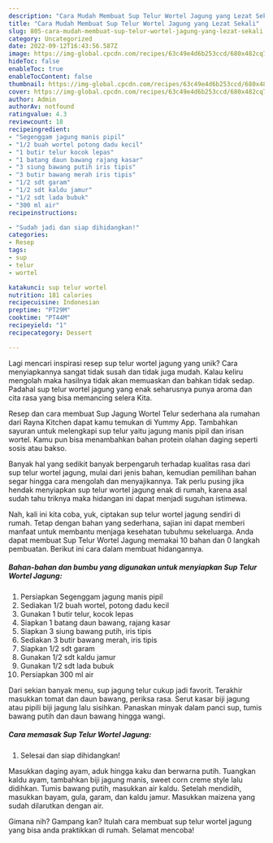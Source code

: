```yaml
---
description: "Cara Mudah Membuat Sup Telur Wortel Jagung yang Lezat Sekali"
title: "Cara Mudah Membuat Sup Telur Wortel Jagung yang Lezat Sekali"
slug: 805-cara-mudah-membuat-sup-telur-wortel-jagung-yang-lezat-sekali
category: Uncategorized
date: 2022-09-12T16:43:56.587Z
image: https://img-global.cpcdn.com/recipes/63c49e4d6b253ccd/680x482cq70/sup-telur-wortel-jagung-foto-resep-utama.jpg
hideToc: false
enableToc: true
enableTocContent: false
thumbnail: https://img-global.cpcdn.com/recipes/63c49e4d6b253ccd/680x482cq70/sup-telur-wortel-jagung-foto-resep-utama.jpg
cover: https://img-global.cpcdn.com/recipes/63c49e4d6b253ccd/680x482cq70/sup-telur-wortel-jagung-foto-resep-utama.jpg
author: Admin
authorAv: notfound
ratingvalue: 4.3
reviewcount: 18
recipeingredient:
- "Segenggam jagung manis pipil"
- "1/2 buah wortel potong dadu kecil"
- "1 butir telur kocok lepas"
- "1 batang daun bawang rajang kasar"
- "3 siung bawang putih iris tipis"
- "3 butir bawang merah iris tipis"
- "1/2 sdt garam"
- "1/2 sdt kaldu jamur"
- "1/2 sdt lada bubuk"
- "300 ml air"
recipeinstructions:

- "Sudah jadi dan siap dihidangkan!"
categories:
- Resep
tags:
- sup
- telur
- wortel

katakunci: sup telur wortel 
nutrition: 181 calories
recipecuisine: Indonesian
preptime: "PT29M"
cooktime: "PT44M"
recipeyield: "1"
recipecategory: Dessert

---
```





Lagi mencari inspirasi resep sup telur wortel jagung yang unik? Cara menyiapkannya sangat tidak susah dan tidak juga mudah. Kalau keliru mengolah maka hasilnya tidak akan memuaskan dan bahkan tidak sedap. Padahal sup telur wortel jagung yang enak seharusnya punya aroma dan cita rasa yang bisa memancing selera Kita.





Resep dan cara membuat Sup Jagung Wortel Telur sederhana ala rumahan dari Rayna Kitchen dapat kamu temukan di Yummy App. Tambahkan sayuran untuk melengkapi sup telur yaitu jagung manis pipil dan irisan wortel. Kamu pun bisa menambahkan bahan protein olahan daging seperti sosis atau bakso.

Banyak hal yang sedikit banyak berpengaruh terhadap kualitas rasa dari sup telur wortel jagung, mulai dari jenis bahan, kemudian pemilihan bahan segar hingga cara mengolah dan menyajikannya. Tak perlu pusing jika hendak menyiapkan sup telur wortel jagung enak di rumah, karena asal sudah tahu triknya maka hidangan ini dapat menjadi suguhan istimewa.






Nah, kali ini kita coba, yuk, ciptakan sup telur wortel jagung sendiri di rumah. Tetap dengan bahan yang sederhana, sajian ini dapat memberi manfaat untuk membantu menjaga kesehatan tubuhmu sekeluarga. Anda dapat membuat Sup Telur Wortel Jagung memakai 10 bahan dan 0 langkah pembuatan. Berikut ini cara dalam membuat hidangannya.

<!--inarticleads1-->

##### Bahan-bahan dan bumbu yang digunakan untuk menyiapkan Sup Telur Wortel Jagung:

1. Persiapkan Segenggam jagung manis pipil
1. Sediakan 1/2 buah wortel, potong dadu kecil
1. Gunakan 1 butir telur, kocok lepas
1. Siapkan 1 batang daun bawang, rajang kasar
1. Siapkan 3 siung bawang putih, iris tipis
1. Sediakan 3 butir bawang merah, iris tipis
1. Siapkan 1/2 sdt garam
1. Gunakan 1/2 sdt kaldu jamur
1. Gunakan 1/2 sdt lada bubuk
1. Persiapkan 300 ml air


Dari sekian banyak menu, sup jagung telur cukup jadi favorit. Terakhir masukkan tomat dan daun bawang, periksa rasa. Serut kasar biji jagung atau pipili biji jagung lalu sisihkan. Panaskan minyak dalam panci sup, tumis bawang putih dan daun bawang hingga wangi. 

<!--inarticleads2-->

##### Cara memasak Sup Telur Wortel Jagung:


1. Selesai dan siap dihidangkan!

Masukkan daging ayam, aduk hingga kaku dan berwarna putih. Tuangkan kaldu ayam, tambahkan biji jagung manis, sweet corn creme style lalu didihkan. Tumis bawang putih, masukkan air kaldu. Setelah mendidih, masukkan bayam, gula, garam, dan kaldu jamur. Masukkan maizena yang sudah dilarutkan dengan air. 

Gimana nih? Gampang kan? Itulah cara membuat sup telur wortel jagung yang bisa anda praktikkan di rumah. Selamat mencoba!
